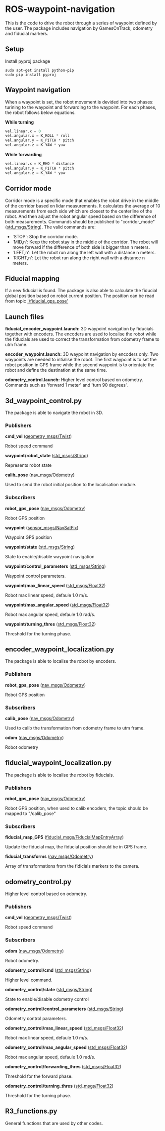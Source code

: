 # ROS-waypoint-navigation
This is the code to drive the robot through a series of waypoint defined by the user. The package includes navigation by GamesOnTrack, odometry and fiducial markers.

## Setup
Install pyproj package
```
sudo apt-get install python-pip
sudo pip install pyproj
```

## Waypoint navigation
When a waypoint is set, the robot movement is devided into two phases: turining to the waypoint and forwarding to the waypoint. For each phases, the robot follows below equations.

**While turning**
```python
vel.linear.x = 0
vel.angular.x = K_ROLL * roll
vel.angular.y = K_PITCH * pitch
vel.angular.z = K_YAW * yaw
```

**While forwarding**
```python
vel.linear.x = K_RHO * distance
vel.angular.y = K_PITCH * pitch
vel.angular.z = K_YAW * yaw
```

## Corridor mode
Corridor mode is a specific mode that enables the robot drive in the middle of the corridor based on lidar measurements. It calculates the average of 10 measurements from each side which are closest to the centerline of the robot. And then adjust the robot angular speed based on the difference of both measurements. Commands should be published to "corridor_mode"([std_msgs/String](http://docs.ros.org/api/std_msgs/html/msg/String.html)). The valid commands are:
* 'STOP': Stop the corridor mode.
* 'MID,n': Keep the robot stay in the middle of the corridor. The robot will move forward if the difference of both side is bigger than n meters.
* 'LEFT,n': Let the robot run along the left wall with a distance n meters.
* 'RIGHT,n': Let the robot run along the right wall with a distance n meters.

## Fiducial mapping
If a new fiducial is found. The package is also able to calculate the fiducial global position based on robot current position. The position can be read from topic ['/fiducial_gps_pose'](http://docs.ros.org/kinetic/api/fiducial_msgs/html/msg/FiducialMapEntry.html)

## Launch files
**fiducial_encoder_waypoint.launch:** 3D waypoint navigation by fiducials together with encoders. The encoders are used to localise the robot while the fiducials are used to correct the transformation from odometry frame to utm frame.

**encoder_waypoint.launch:** 3D waypoint navigation by encoders only. Two waypoints are needed to intialise the robot. The first waypoint is to set the robot position in GPS frame while the second waypoint is to orientate the robot and define the destination at the same time.

**odometry_control.launch:** Higher level control based on odometry. Commands such as 'forward 1 meter' and 'turn 90 degrees'.

## 3d_waypoint_control.py

The package is able to navigate the robot in 3D.

### Publishers

**cmd_vel** ([geometry_msgs/Twist](http://docs.ros.org/api/geometry_msgs/html/msg/Twist.html))

Robot speed command

**waypoint/robot_state** ([std_msgs/String](http://docs.ros.org/api/std_msgs/html/msg/String.html))

Represents robot state

**calib_pose** ([nav_msgs/Odometry](http://docs.ros.org/api/nav_msgs/html/msg/Odometry.html))

Used to send the robot initial position to the localisation module.

### Subscribers

**robot_gps_pose** ([nav_msgs/Odometry](http://docs.ros.org/api/nav_msgs/html/msg/Odometry.html))

Robot GPS position

**waypoint** ([sensor_msgs/NavSatFix](http://docs.ros.org/api/sensor_msgs/html/msg/NavSatFix.html))

Waypoint GPS position

**waypoint/state** ([std_msgs/String](http://docs.ros.org/api/std_msgs/html/msg/String.html))

State to enable/disable waypoint navigation

**waypoint/control_parameters** ([std_msgs/String](http://docs.ros.org/api/std_msgs/html/msg/String.html))

Waypoint control parameters.

**waypoint/max_linear_speed** ([std_msgs/Float32](http://docs.ros.org/api/std_msgs/html/msg/Float32.html))

Robot max linear speed, defaule 1.0 m/s.

**waypoint/max_angular_speed** ([std_msgs/Float32](http://docs.ros.org/api/std_msgs/html/msg/Float32.html))

Robot max angular speed, defaule 1.0 rad/s.

**waypoint/turning_thres** ([std_msgs/Float32](http://docs.ros.org/api/std_msgs/html/msg/Float32.html))

Threshold for the turning phase.

## encoder_waypoint_localization.py

The package is able to localise the robot by encoders.

### Publishers

**robot_gps_pose** ([nav_msgs/Odometry](http://docs.ros.org/api/nav_msgs/html/msg/Odometry.html))

Robot GPS position

### Subscribers

**calib_pose** ([nav_msgs/Odometry](http://docs.ros.org/api/nav_msgs/html/msg/Odometry.html))

Used to calib the transformation from odometry frame to utm frame.

**odom** ([nav_msgs/Odometry](http://docs.ros.org/api/nav_msgs/html/msg/Odometry.html))

Robot odometry

## fiducial_waypoint_localization.py

The package is able to localise the robot by fiducials.

### Publishers

**robot_gps_pose** ([nav_msgs/Odometry](http://docs.ros.org/api/nav_msgs/html/msg/Odometry.html))

Robot GPS position, when used to calib encoders, the topic should be mapped to "/calib_pose"

### Subscribers

**fiducial_map_GPS** ([fiducial_msgs/FiducialMapEntryArray](http://http://docs.ros.org/kinetic/api/fiducial_msgs/html/msg/FiducialMapEntryArray.html))

Update the fiducial map, the fiducial position should be in GPS frame.

**fiducial_transforms** ([nav_msgs/Odometry](http://http://docs.ros.org/kinetic/api/fiducial_msgs/html/msg/FiducialTransformArray.html))

Array of transformations from the fidicials markers to the camera.

## odometry_control.py
Higher level control based on odometry.

### Publishers

**cmd_vel** ([geometry_msgs/Twist](http://docs.ros.org/api/geometry_msgs/html/msg/Twist.html))

Robot speed command

### Subscribers

**odom** ([nav_msgs/Odometry](http://docs.ros.org/api/nav_msgs/html/msg/Odometry.html))

Robot odometry.

**odometry_control/cmd** ([std_msgs/String](http://docs.ros.org/api/std_msgs/html/msg/String.html))

Higher level command.

**odometry_control/state** ([std_msgs/String](http://docs.ros.org/api/std_msgs/html/msg/String.html))

State to enable/disable odometry control

**odometry_control/control_parameters** ([std_msgs/String](http://docs.ros.org/api/std_msgs/html/msg/String.html))

Odometry control parameters.

**odometry_control/max_linear_speed** ([std_msgs/Float32](http://docs.ros.org/api/std_msgs/html/msg/Float32.html))

Robot max linear speed, defaule 1.0 m/s.

**odometry_control/max_angular_speed** ([std_msgs/Float32](http://docs.ros.org/api/std_msgs/html/msg/Float32.html))

Robot max angular speed, defaule 1.0 rad/s.

**odometry_control/forwarding_thres** ([std_msgs/Float32](http://docs.ros.org/api/std_msgs/html/msg/Float32.html))

Threshold for the forward phase.

**odometry_control/turning_thres** ([std_msgs/Float32](http://docs.ros.org/api/std_msgs/html/msg/Float32.html))

Threshold for the turning phase.

## R3_functions.py
General functions that are used by other codes.
